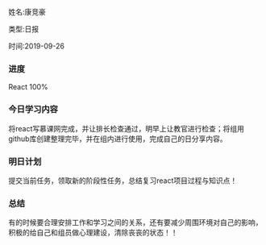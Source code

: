 姓名:康竞豪

类型:日报

时间:2019-09-26

### 进度

React 100%

### 今日学习内容

将react写慕课网完成，并让排长检查通过，明早上让教官进行检查；将组用github库创建整理完毕，并在组内进行使用，完成自己的日分享内容。

### 明日计划

提交当前任务，领取新的阶段性任务，总结复习react项目过程与知识点！

### 总结

有的时候要合理安排工作和学习之间的关系，还有要减少周围环境对自己的影响，积极的给自己和组员做心理建设，清除丧丧的状态！！



